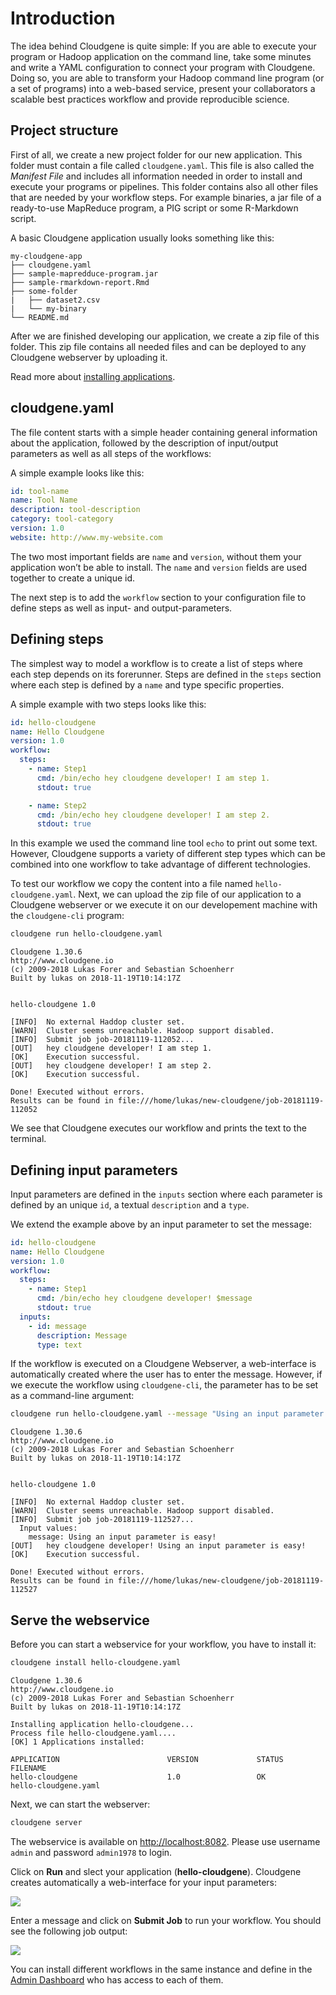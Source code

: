 # Introduction

The idea behind Cloudgene is quite simple: If you are able to execute your program or Hadoop application on the command line, take some minutes and write a YAML configuration to connect your program with Cloudgene. Doing so, you are able to transform your Hadoop command line program (or a set of programs) into a web-based service, present your collaborators a scalable best practices workflow and provide reproducible science.

## Project structure

First of all, we create a new project folder for our new application. This folder must contain a file called `cloudgene.yaml`. This file is also called the *Manifest File* and includes all information needed in order to install and execute your programs or pipelines. This folder contains also all other files that are needed by your workflow steps. For example binaries, a jar file of a ready-to-use MapReduce program, a PIG script or some R-Markdown script.

A basic Cloudgene application usually looks something like this:

```ansi
my-cloudgene-app
├── cloudgene.yaml
├── sample-mapredduce-program.jar
├── sample-rmarkdown-report.Rmd
├── some-folder
|   ├── dataset2.csv
|   └── my-binary
└── README.md
```

After we are finished developing our application, we create a zip file of this folder. This zip file contains all needed files and can be deployed to any Cloudgene webserver by uploading it.

Read more about [installing applications](/docs/03-installing-apps).

## cloudgene.yaml

The file content starts with a simple header containing general information about the application, followed by the description of input/output parameters as well as all steps of the workflows:

A simple example looks like this:

```yaml
id: tool-name
name: Tool Name
description: tool-description
category: tool-category
version: 1.0
website: http://www.my-website.com
```
The two most important fields are `name` and `version`, without them your application won’t be able to install. The `name` and `version` fields are used together to create a unique id.

The next step is to add the `workflow` section to your configuration file to define steps as well as input- and output-parameters.

## Defining steps

The simplest way to model a workflow is to create a list of steps where each step depends on its forerunner. Steps are defined in the `steps` section where each step is defined by a `name` and type specific properties.

A simple example with two steps looks like this:

```yaml
id: hello-cloudgene
name: Hello Cloudgene
version: 1.0
workflow:
  steps:
    - name: Step1
      cmd: /bin/echo hey cloudgene developer! I am step 1.
      stdout: true

    - name: Step2
      cmd: /bin/echo hey cloudgene developer! I am step 2.
      stdout: true
```

In this example we used the command line tool `echo` to print out some text. However, Cloudgene supports a variety of different step types which can be combined into one workflow to take advantage of different technologies.

To test our workflow we copy the content into a file named `hello-cloudgene.yaml`. Next, we can upload the zip file of our application to a Cloudgene webserver or we execute it on our developement machine with the `cloudgene-cli` program:

```bash
cloudgene run hello-cloudgene.yaml
```

```ansi
Cloudgene 1.30.6
http://www.cloudgene.io
(c) 2009-2018 Lukas Forer and Sebastian Schoenherr
Built by lukas on 2018-11-19T10:14:17Z


hello-cloudgene 1.0

[INFO]  No external Haddop cluster set.
[WARN]  Cluster seems unreachable. Hadoop support disabled.
[INFO]  Submit job job-20181119-112052...
[OUT]   hey cloudgene developer! I am step 1.
[OK]    Execution successful.
[OUT]   hey cloudgene developer! I am step 2.
[OK]    Execution successful.

Done! Executed without errors.
Results can be found in file:///home/lukas/new-cloudgene/job-20181119-112052
```

We see that Cloudgene executes our workflow and prints the text to the terminal.

## Defining input parameters

Input parameters are defined in the `inputs` section where each parameter is defined by an unique `id`, a textual `description` and a `type`.

We extend the example above by an input parameter to set the message:

```yaml
id: hello-cloudgene
name: Hello Cloudgene
version: 1.0
workflow:
  steps:
    - name: Step1
      cmd: /bin/echo hey cloudgene developer! $message
      stdout: true
  inputs:
    - id: message
      description: Message
      type: text
```

 If the workflow is executed on a Cloudgene Webserver, a web-interface is automatically created where the user has to enter the message. However, if we execute the workflow using `cloudgene-cli`, the parameter has to be set as a command-line argument:

```bash
cloudgene run hello-cloudgene.yaml --message "Using an input parameter is easy!"
```

```ansi
Cloudgene 1.30.6
http://www.cloudgene.io
(c) 2009-2018 Lukas Forer and Sebastian Schoenherr
Built by lukas on 2018-11-19T10:14:17Z


hello-cloudgene 1.0

[INFO]  No external Haddop cluster set.
[WARN]  Cluster seems unreachable. Hadoop support disabled.
[INFO]  Submit job job-20181119-112527...
  Input values:
    message: Using an input parameter is easy!
[OUT]   hey cloudgene developer! Using an input parameter is easy!
[OK]    Execution successful.

Done! Executed without errors.
Results can be found in file:///home/lukas/new-cloudgene/job-20181119-112527
```

## Serve the webservice

Before you can start a webservice for your workflow, you have to install it:

```bash
cloudgene install hello-cloudgene.yaml
```

```ansi
Cloudgene 1.30.6
http://www.cloudgene.io
(c) 2009-2018 Lukas Forer and Sebastian Schoenherr
Built by lukas on 2018-11-19T10:14:17Z

Installing application hello-cloudgene...
Process file hello-cloudgene.yaml....
[OK] 1 Applications installed:

APPLICATION                        VERSION             STATUS              FILENAME
hello-cloudgene                    1.0                 OK                  hello-cloudgene.yaml
```

Next, we can start the webserver:

```bash
cloudgene server
```

The webservice is available on [http://localhost:8082](http://localhost:8082). Please use username `admin` and password `admin1978` to login.

Click on **Run** and slect your application (**hello-cloudgene**). Cloudgene creates automatically a web-interface for your input parameters:

<div class="screenshot">
<img src="../../images/screenshots/hello-cloudgene-yaml.png">
</div>

Enter a message and click on **Submit Job** to run your workflow. You should see the following job output:

<div class="screenshot">
<img src="../../images/screenshots/hello-cloudgene-yaml-output.png">
</div>

You can install different workflows in the same instance and define in the [Admin Dashboard](/daemon/permissions) who has access to each of them.
